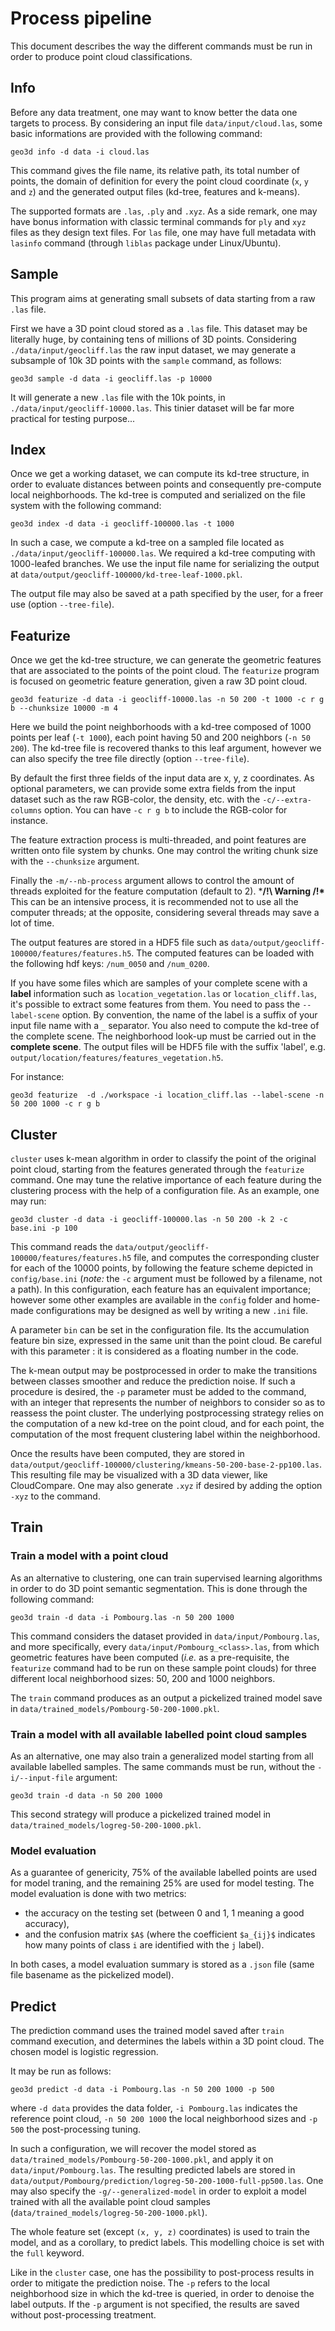 # Process pipeline

This document describes the way the different commands must be run in order to
produce point cloud classifications.


## Info

Before any data treatment, one may want to know better the data one targets to
process. By considering an input file `data/input/cloud.las`, some basic
informations are provided with the following command:

```
geo3d info -d data -i cloud.las
```

This command gives the file name, its relative path, its total number of
points, the domain of definition for every the point cloud coordinate (`x`, `y`
and `z`) and the generated output files (kd-tree, features and k-means).

The supported formats are `.las`, `.ply` and `.xyz`. As a side remark, one may
have bonus information with classic terminal commands for `ply` and `xyz` files
as they design text files. For `las` file, one may have full metadata with
`lasinfo` command (through `liblas` package under Linux/Ubuntu).


## Sample

This program aims at generating small subsets of data starting from a raw
`.las` file.

First we have a 3D point cloud stored as a `.las` file. This dataset may be
literally huge, by containing tens of millions of 3D points. Considering
`./data/input/geocliff.las` the raw input dataset, we may generate a
subsample of 10k 3D points with the `sample` command, as follows:

```
geo3d sample -d data -i geocliff.las -p 10000
```

It will generate a new `.las` file with the 10k points, in
`./data/input/geocliff-10000.las`. This tinier dataset will be far more
practical for testing purpose...


## Index

Once we get a working dataset, we can compute its kd-tree structure, in order
to evaluate distances between points and consequently pre-compute local
neighborhoods. The kd-tree is computed and serialized on the file system with the following command:

```
geo3d index -d data -i geocliff-100000.las -t 1000
```

In such a case, we compute a kd-tree on a sampled file located as
`./data/input/geocliff-100000.las`. We required a kd-tree computing with
1000-leafed branches. We use the input file name for serializing the output at
`data/output/geocliff-100000/kd-tree-leaf-1000.pkl`.

The output file may also be saved at a path specified by the user, for a freer
use (option `--tree-file`).

## Featurize

Once we get the kd-tree structure, we can generate the geometric features that
are associated to the points of the point cloud. The `featurize` program is
focused on geometric feature generation, given a raw 3D point cloud.

```
geo3d featurize -d data -i geocliff-10000.las -n 50 200 -t 1000 -c r g b --chunksize 10000 -m 4
```

Here we build the point neighborhoods with a kd-tree composed of 1000 points per leaf
(`-t 1000`), each point having 50 and 200 neighbors (`-n 50 200`). The kd-tree file
is recovered thanks to this leaf argument, however we can also specify the tree file
directly (option `--tree-file`).

By default the first three fields of the input data are x, y, z coordinates. As
optional parameters, we can provide some extra fields from the input dataset
such as the raw RGB-color, the density, etc. with the `-c/--extra-columns`
option. You can have `-c r g b` to include the RGB-color for instance.

The feature extraction process is multi-threaded, and point features are
written onto file system by chunks. One may control the writing chunk size with
the `--chunksize` argument.

Finally the `-m/--nb-process` argument allows to control the amount of threads
exploited for the feature computation (default to 2). ***/!\ Warning /!\***
This can be an intensive process, it is recommended not to use all the computer
threads; at the opposite, considering several threads may save a lot of time.

The output features are stored in a HDF5 file such as
`data/output/geocliff-100000/features/features.h5`. The computed features can be
loaded with the following hdf keys: `/num_0050` and `/num_0200`.

If you have some files which are samples of your complete scene with a
**label** information such as `location_vegetation.las` or
`location_cliff.las`, it's possible to extract some features from them. You
need to pass the `--label-scene` option. By convention, the name of the label
is a suffix of your input file name with a `_` separator. You also need to
compute the kd-tree of the complete scene. The neighborhood look-up must be
carried out in the **complete scene**. The output files will be HDF5 file with
the suffix 'label', e.g. `output/location/features/features_vegetation.h5`.

For instance:

```
geo3d featurize  -d ./workspace -i location_cliff.las --label-scene -n 50 200 1000 -c r g b
```

## Cluster

`cluster` uses k-mean algorithm in order to classify the point of the original
point cloud, starting from the features generated through the `featurize`
command. One may tune the relative importance of each feature during the
clustering process with the help of a configuration file. As an example, one
may run:

```
geo3d cluster -d data -i geocliff-100000.las -n 50 200 -k 2 -c base.ini -p 100
```

This command reads the
`data/output/geocliff-100000/features/features.h5` file, and
computes the corresponding cluster for each of the 10000 points, by following
the feature scheme depicted in `config/base.ini` (*note:* the `-c` argument
must be followed by a filename, not a path). In this configuration, each
feature has an equivalent importance; however some other examples are available
in the `config` folder and home-made configurations may be designed as well by
writing a new `.ini` file.

A parameter `bin` can be set in the configuration file. Its the accumulation
feature bin size, expressed in the same unit than the point cloud. Be careful
with this parameter : it is considered as a floating number in the code.

The k-mean output may be postprocessed in order to make the transitions between
classes smoother and reduce the prediction noise. If such a procedure is
desired, the `-p` parameter must be added to the command, with an integer that
represents the number of neighbors to consider so as to reassess the point
cluster. The underlying postprocessing strategy relies on the computation of a
new kd-tree on the point cloud, and for each point, the computation of the most
frequent clustering label within the neighborhood.

Once the results have been computed, they are stored in
`data/output/geocliff-100000/clustering/kmeans-50-200-base-2-pp100.las`. This
resulting file may be visualized with a 3D data viewer, like CloudCompare. One
may also generate `.xyz` if desired by adding the option `-xyz` to the command.

## Train

### Train a model with a point cloud

As an alternative to clustering, one can train supervised learning algorithms
in order to do 3D point semantic segmentation. This is done through the following command:

```
geo3d train -d data -i Pombourg.las -n 50 200 1000
```

This command considers the dataset provided in `data/input/Pombourg.las`, and
more specifically, every `data/input/Pombourg_<class>.las`, from which
geometric features have been computed (*i.e.* as a pre-requisite, the
`featurize` command had to be run on these sample point clouds) for three
different local neighborhood sizes: 50, 200 and 1000 neighbors.

The `train` command produces as an output a pickelized trained model save in
`data/trained_models/Pombourg-50-200-1000.pkl`.

### Train a model with all available labelled point cloud samples

As an alternative, one may also train a generalized model starting from all
available labelled samples. The same commands must be run, without the
`-i/--input-file` argument:

```
geo3d train -d data -n 50 200 1000
```

This second strategy will produce a pickelized trained model in
`data/trained_models/logreg-50-200-1000.pkl`.

### Model evaluation

As a guarantee of genericity, 75% of the available labelled points are used for
model traning, and the remaining 25% are used for model testing. The model
evaluation is done with two metrics:
- the accuracy on the testing set (between 0 and 1, 1 meaning a good accuracy),
- and the confusion matrix `$A$` (where the coefficient `$a_{ij}$` indicates
  how many points of class `i` are identified with the `j` label).

In both cases, a model evaluation summary is stored as a `.json` file (same
file basename as the pickelized model).

## Predict

The prediction command uses the trained model saved after `train` command
execution, and determines the labels within a 3D point cloud. The chosen model
is logistic regression.

It may be run as follows:

```
geo3d predict -d data -i Pombourg.las -n 50 200 1000 -p 500
```

where `-d data` provides the data folder, `-i Pombourg.las` indicates the
reference point cloud, `-n 50 200 1000` the local neighborhood sizes and `-p
500` the post-processing tuning.

In such a configuration, we will recover the model stored as
`data/trained_models/Pombourg-50-200-1000.pkl`, and apply it on
`data/input/Pombourg.las`. The resulting predicted labels are stored in
`data/output/Pombourg/prediction/logreg-50-200-1000-full-pp500.las`. One may
also specify the `-g/--generalized-model` in order to exploit a model trained
with all the available point cloud samples
(`data/trained_models/logreg-50-200-1000.pkl`).

The whole feature set (except `(x, y, z)` coordinates) is used to train the
model, and as a corollary, to predict labels. This modelling choice is set with
the `full` keyword.

Like in the `cluster` case, one has the possibility to post-process results in
order to mitigate the prediction noise. The `-p` refers to the local
neighborhood size in which the kd-tree is queried, in order to denoise the
label outputs. If the `-p` argument is not specified, the results are saved
without post-processing treatment.
